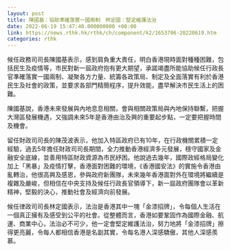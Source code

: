 ```yaml
---
layout: post
title: 陳國基：協助準確落實一國兩制　林定國：堅定維護法治
date: 2022-06-19 15:47:40.000000000 +08:00
link: https://news.rthk.hk/rthk/ch/component/k2/1653706-20220619.htm
categories: rthk
---
```


候任政務司司長陳國基表示，感到肩負重大責任，明白香港現時面對種種困難，包括民生及疫情等，市民對新一屆政府抱有更大期望，承諾竭盡所能協助候任行政長官準確落實一國兩制、凝聚各方力量、統籌各政策局、制定及全面落實有利於香港民生及社會的政策，並要求各部門精簡程序，提升效能，盡早解決市民生活上的困難。

陳國基說，香港未來發展與內地息息相關，會與相關政策局與內地保持聯繫，把握大灣區發展機遇，又強調未來5年是香港由治及興的重要起步點，一定要把握時間及機會。

留任財政司司長的陳茂波表示，他加入特區政府已有10年，在行政機關累積一定經驗，過去5年擔任財政司司長期間，全力推動香港經濟多元發展，穩守國家及金融安全底線，並善用特區財政資源為市民紓困。他說過去幾年，國際政經格局變化加上「黑暴」及疫情打擊，香港面對困難的環境，《香港國安法》的實施令香港由亂轉治，他很高興及感恩，參與政府新團隊，未來幾年香港面對外在環境將繼續是複雜及嚴峻，但相信在中央支持及候任行政長官領導下，新一屆政府團隊會以革新精神，堅毅的決心，推動社會及經濟向前發展。

候任律政司司長林定國表示，法治是香港其中一塊「金漆招牌」，令每個人生活在一個真正擁有及感受到公平的社會。從整體而言，香港如要鞏固作為國際金融、航運、商業中心，法治必不可少，他一定會堅定維護法治，努力地將「金漆招牌」擦得更亮麗，令每人都相信香港是名副其實，令每名港人深感驕傲，其他人深感羨慕。
